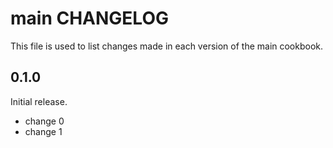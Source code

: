 # main CHANGELOG

This file is used to list changes made in each version of the main cookbook.

## 0.1.0

Initial release.

- change 0
- change 1
